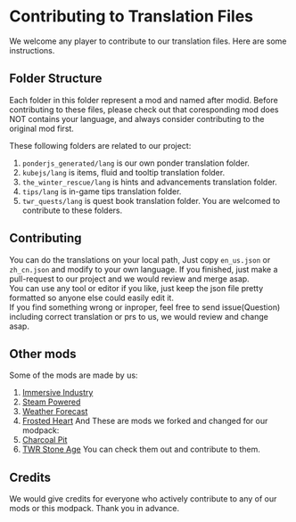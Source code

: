 # Contributing to Translation Files
We welcome any player to contribute to our translation files. Here are some instructions.
## Folder Structure
Each folder in this folder represent a mod and named after modid. Before contributing to these files, please check out that coresponding mod does NOT contains your language, and always consider contributing to the original mod first.  

These following folders are related to our project:
1. `ponderjs_generated/lang` is our own ponder translation folder.
2. `kubejs/lang` is items, fluid and tooltip translation folder.
3. `the_winter_rescue/lang` is hints and advancements translation folder.
4. `tips/lang` is in-game tips translation folder.
5. `twr_quests/lang` is quest book translation folder.
You are welcomed to contribute to these folders. 
## Contributing
You can do the translations on your local path, Just copy `en_us.json` or `zh_cn.json` and modify to your own language. If you finished, just make a pull-request to our project and we would review and merge asap.  
You can use any tool or editor if you like, just keep the json file pretty formatted so anyone else could easily edit it.  
If you find something wrong or inproper, feel free to send issue(Question) including correct translation or prs to us, we would review and change asap.
## Other mods
Some of the mods are made by us:
1. [Immersive Industry](https://github.com/TeamMoegMC/ImmersiveIndustry)
2. [Steam Powered](https://github.com/TeamMoegMC/SteamPowered)
3. [Weather Forecast](https://github.com/TeamMoegMC/WeatherForecast)
4. [Frosted Heart](https://github.com/TeamMoegMC/FrostedHeart)
And These are mods we forked and changed for our modpack:
1. [Charcoal Pit](https://github.com/TeamMoegMC/CharcoalPit2)
2. [TWR Stone Age](https://github.com/TeamMoegMC/StoneAge)
You can check them out and contribute to them.  
## Credits
We would give credits for everyone who actively contribute to any of our mods or this modpack. Thank you in advance.
